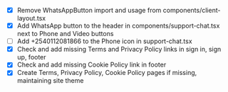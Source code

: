 - [x] Remove WhatsAppButton import and usage from components/client-layout.tsx
- [x] Add WhatsApp button to the header in components/support-chat.tsx next to Phone and Video buttons
- [ ] Add +2540112081866 to the Phone icon in support-chat.tsx
- [x] Check and add missing Terms and Privacy Policy links in sign in, sign up, footer
- [x] Check and add missing Cookie Policy link in footer
- [x] Create Terms, Privacy Policy, Cookie Policy pages if missing, maintaining site theme
